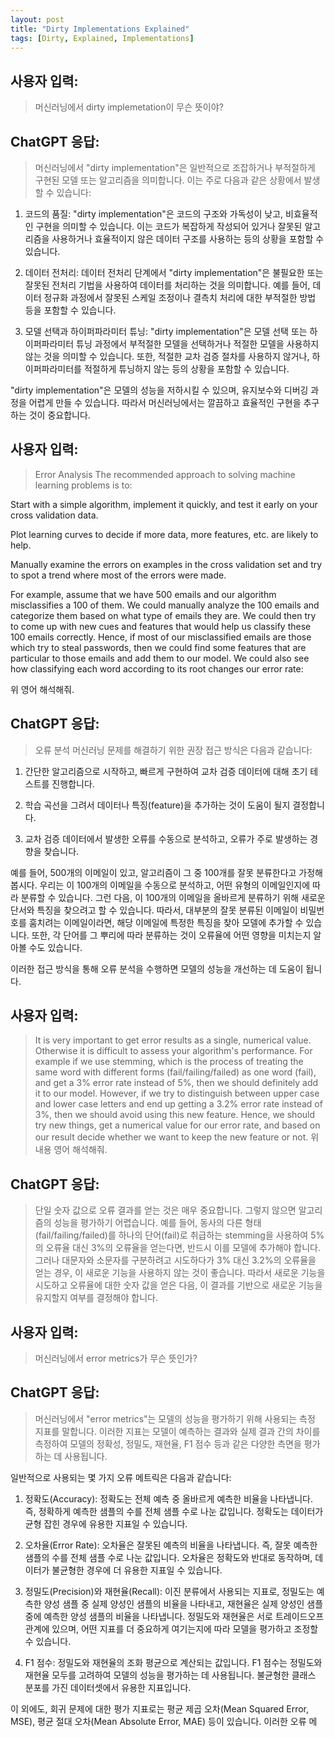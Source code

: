 ```yaml
---
layout: post
title: "Dirty Implementations Explained"
tags: [Dirty, Explained, Implementations]
---
```


## 사용자 입력:
> 머신러닝에서 dirty implemetation이 무슨 뜻이야?

## ChatGPT 응답:
> 머신러닝에서 "dirty implementation"은 일반적으로 조잡하거나 부적절하게 구현된 모델 또는 알고리즘을 의미합니다. 이는 주로 다음과 같은 상황에서 발생할 수 있습니다:

1. 코드의 품질: "dirty implementation"은 코드의 구조와 가독성이 낮고, 비효율적인 구현을 의미할 수 있습니다. 이는 코드가 복잡하게 작성되어 있거나 잘못된 알고리즘을 사용하거나 효율적이지 않은 데이터 구조를 사용하는 등의 상황을 포함할 수 있습니다.

2. 데이터 전처리: 데이터 전처리 단계에서 "dirty implementation"은 불필요한 또는 잘못된 전처리 기법을 사용하여 데이터를 처리하는 것을 의미합니다. 예를 들어, 데이터 정규화 과정에서 잘못된 스케일 조정이나 결측치 처리에 대한 부적절한 방법 등을 포함할 수 있습니다.

3. 모델 선택과 하이퍼파라미터 튜닝: "dirty implementation"은 모델 선택 또는 하이퍼파라미터 튜닝 과정에서 부적절한 모델을 선택하거나 적절한 모델을 사용하지 않는 것을 의미할 수 있습니다. 또한, 적절한 교차 검증 절차를 사용하지 않거나, 하이퍼파라미터를 적절하게 튜닝하지 않는 등의 상황을 포함할 수 있습니다.

"dirty implementation"은 모델의 성능을 저하시킬 수 있으며, 유지보수와 디버깅 과정을 어렵게 만들 수 있습니다. 따라서 머신러닝에서는 깔끔하고 효율적인 구현을 추구하는 것이 중요합니다.

## 사용자 입력:
> Error Analysis
The recommended approach to solving machine learning problems is to:

Start with a simple algorithm, implement it quickly, and test it early on your cross validation data.

Plot learning curves to decide if more data, more features, etc. are likely to help.

Manually examine the errors on examples in the cross validation set and try to spot a trend where most of the errors were made.

For example, assume that we have 500 emails and our algorithm misclassifies a 100 of them. We could manually analyze the 100 emails and categorize them based on what type of emails they are. We could then try to come up with new cues and features that would help us classify these 100 emails correctly. Hence, if most of our misclassified emails are those which try to steal passwords, then we could find some features that are particular to those emails and add them to our model. We could also see how classifying each word according to its root changes our error rate:

위 영어 해석해줘.

## ChatGPT 응답:
> 오류 분석
머신러닝 문제를 해결하기 위한 권장 접근 방식은 다음과 같습니다:

1. 간단한 알고리즘으로 시작하고, 빠르게 구현하여 교차 검증 데이터에 대해 초기 테스트를 진행합니다.

2. 학습 곡선을 그려서 데이터나 특징(feature)을 추가하는 것이 도움이 될지 결정합니다.

3. 교차 검증 데이터에서 발생한 오류를 수동으로 분석하고, 오류가 주로 발생하는 경향을 찾습니다.

예를 들어, 500개의 이메일이 있고, 알고리즘이 그 중 100개를 잘못 분류한다고 가정해봅시다. 우리는 이 100개의 이메일을 수동으로 분석하고, 어떤 유형의 이메일인지에 따라 분류할 수 있습니다. 그런 다음, 이 100개의 이메일을 올바르게 분류하기 위해 새로운 단서와 특징을 찾으려고 할 수 있습니다. 따라서, 대부분의 잘못 분류된 이메일이 비밀번호를 훔치려는 이메일이라면, 해당 이메일에 특정한 특징을 찾아 모델에 추가할 수 있습니다. 또한, 각 단어를 그 뿌리에 따라 분류하는 것이 오류율에 어떤 영향을 미치는지 알아볼 수도 있습니다.

이러한 접근 방식을 통해 오류 분석을 수행하면 모델의 성능을 개선하는 데 도움이 됩니다.

## 사용자 입력:
> It is very important to get error results as a single, numerical value. Otherwise it is difficult to assess your algorithm's performance. For example if we use stemming, which is the process of treating the same word with different forms (fail/failing/failed) as one word (fail), and get a 3% error rate instead of 5%, then we should definitely add it to our model. However, if we try to distinguish between upper case and lower case letters and end up getting a 3.2% error rate instead of 3%, then we should avoid using this new feature.  Hence, we should try new things, get a numerical value for our error rate, and based on our result decide whether we want to keep the new feature or not.     위 내용 영어 해석해줘.

## ChatGPT 응답:
> 단일 숫자 값으로 오류 결과를 얻는 것은 매우 중요합니다. 그렇지 않으면 알고리즘의 성능을 평가하기 어렵습니다. 예를 들어, 동사의 다른 형태(fail/failing/failed)를 하나의 단어(fail)로 취급하는 stemming을 사용하여 5%의 오류율 대신 3%의 오류율을 얻는다면, 반드시 이를 모델에 추가해야 합니다. 그러나 대문자와 소문자를 구분하려고 시도하다가 3% 대신 3.2%의 오류율을 얻는 경우, 이 새로운 기능을 사용하지 않는 것이 좋습니다. 따라서 새로운 기능을 시도하고 오류율에 대한 숫자 값을 얻은 다음, 이 결과를 기반으로 새로운 기능을 유지할지 여부를 결정해야 합니다.

## 사용자 입력:
> 머신러닝에서 error metrics가 무슨 뜻인가?

## ChatGPT 응답:
> 머신러닝에서 "error metrics"는 모델의 성능을 평가하기 위해 사용되는 측정 지표를 말합니다. 이러한 지표는 모델이 예측하는 결과와 실제 결과 간의 차이를 측정하여 모델의 정확성, 정밀도, 재현율, F1 점수 등과 같은 다양한 측면을 평가하는 데 사용됩니다.

일반적으로 사용되는 몇 가지 오류 메트릭은 다음과 같습니다:

1. 정확도(Accuracy): 정확도는 전체 예측 중 올바르게 예측한 비율을 나타냅니다. 즉, 정확하게 예측한 샘플의 수를 전체 샘플 수로 나눈 값입니다. 정확도는 데이터가 균형 잡힌 경우에 유용한 지표일 수 있습니다.

2. 오차율(Error Rate): 오차율은 잘못된 예측의 비율을 나타냅니다. 즉, 잘못 예측한 샘플의 수를 전체 샘플 수로 나눈 값입니다. 오차율은 정확도와 반대로 동작하며, 데이터가 불균형한 경우에 더 유용한 지표일 수 있습니다.

3. 정밀도(Precision)와 재현율(Recall): 이진 분류에서 사용되는 지표로, 정밀도는 예측한 양성 샘플 중 실제 양성인 샘플의 비율을 나타내고, 재현율은 실제 양성인 샘플 중에 예측한 양성 샘플의 비율을 나타냅니다. 정밀도와 재현율은 서로 트레이드오프 관계에 있으며, 어떤 지표를 더 중요하게 여기는지에 따라 모델을 평가하고 조정할 수 있습니다.

4. F1 점수: 정밀도와 재현율의 조화 평균으로 계산되는 값입니다. F1 점수는 정밀도와 재현율 모두를 고려하여 모델의 성능을 평가하는 데 사용됩니다. 불균형한 클래스 분포를 가진 데이터셋에서 유용한 지표입니다.

이 외에도, 회귀 문제에 대한 평가 지표로는 평균 제곱 오차(Mean Squared Error, MSE), 평균 절대 오차(Mean Absolute Error, MAE) 등이 있습니다. 이러한 오류 메

